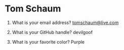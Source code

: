# Tom Schaum

1. What is your email address?
tomschaum@live.com

2. What is your GitHub handle?
devilgoof

3. What is your favorite color?
Purple